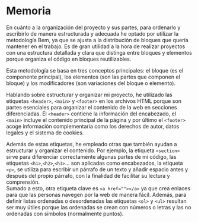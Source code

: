 # Memoria
En cuánto a la organización del proyecto y sus partes, para ordenarlo y escribirlo de manera estructurada y adecuada he optado por utilizar la metodología Bem, ya que se ajusta a la distribución de bloques que quería mantener en el trabajo. 
Es de gran utilidad a la hora de realizar proyectos con una estructura detallada y clara que distinga entre bloques y elementos porque organiza el código en bloques reutilizables.

Esta metodología se basa en tres conceptos principales: el bloque (es el componente principal), los elementos (son las partes que componen el bloque) y los modificadores (son variaciones del bloque o elemento).

Hablando sobre estructurar y organizar mi proyecto, he utilizado las etiquetas `<header>`, `<main>` y `<footer>` en los archivos HTML porque son partes esenciales para organizar el contenido de la web en secciones diferenciadas. El `<header>` contiene la información del encabezado, el `<main>` incluye el contenido principal de la página y por último el `<footer>` acoge información complementaria como los derechos de autor, datos legales y el sistema de cookies. 

Además de estas etiquetas, he empleado otras que también ayudan a estructurar y organizar el contenido. Por ejemplo, la etiqueta `<section>` sirve para diferenciar correctamente algunas partes de mi código, las etiquetas `<h1>`,`<h2>`,`<h3>`... son aplicadas como encabezados, la etiqueta `<p>`, se utiliza para escribir un párrafo de un texto y añadir espacio antes y después del propio párrafo, con la finalidad de facilitar su lectura y comprensión.  
Sumado a esto, otra etiqueta clave es `<a href=""></a>` ya que crea enlaces para que las personas navegen por la web de manera fácil. Además, para definir listas ordenadas o desordenadas las etiquetas `<ol>` y `<ul>` resultan ser muy útiles porque las ordenadas se crean con números o letras y las no ordenadas con símbolos (normalmente puntos).


